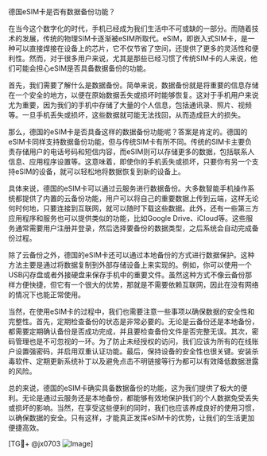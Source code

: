 德国eSIM卡是否有数据备份功能？

在当今这个数字化的时代，手机已经成为我们生活中不可或缺的一部分。而随着技术的发展，传统的物理SIM卡逐渐被eSIM所取代。eSIM，即嵌入式SIM卡，是一种可以直接焊接在设备上的芯片，它不仅节省了空间，还提供了更多的灵活性和便利性。然而，对于很多用户来说，尤其是那些已经习惯了传统SIM卡的人来说，他们可能会担心eSIM是否具备数据备份的功能。

首先，我们需要了解什么是数据备份。简单来说，数据备份就是将重要的信息存储在一个安全的地方，以便在原始数据丢失或损坏时能够恢复。这对于手机用户来说尤为重要，因为我们的手机中存储了大量的个人信息，包括通讯录、照片、视频等。一旦手机丢失或损坏，这些数据就可能无法找回，从而造成巨大的损失。

那么，德国的eSIM卡是否具备这样的数据备份功能呢？答案是肯定的。德国的eSIM卡同样支持数据备份功能，但与传统SIM卡有所不同。传统的SIM卡主要负责存储用户的电话号码和短信内容，而eSIM则可以存储更多的数据，包括联系人信息、应用程序设置等。这意味着，即使你的手机丢失或损坏，只要你有另一个支持eSIM的设备，就可以轻松地将数据恢复到新的设备上。

具体来说，德国的eSIM卡可以通过云服务进行数据备份。大多数智能手机操作系统都提供了内置的云备份功能，用户可以将自己的重要数据上传到云端，这样无论何时何地，只要连接到互联网，就可以随时下载这些数据。此外，还有一些第三方应用程序和服务也可以提供类似的功能，比如Google Drive、iCloud等。这些服务通常需要用户注册并登录，然后选择要备份的数据类型，之后系统会自动完成备份过程。

除了云备份之外，德国的eSIM卡还可以通过本地备份的方式进行数据保护。这种方法主要是通过将数据复制到外部存储设备上来实现的。例如，你可以使用一个USB闪存盘或者外接硬盘来保存手机中的重要文件。虽然这种方式不像云备份那样方便快捷，但它有一个很大的优势，那就是不需要依赖互联网，因此在没有网络的情况下也能正常使用。

当然，在使用eSIM卡的过程中，我们也需要注意一些事项以确保数据的安全性和完整性。首先，定期检查备份的状态是非常必要的。无论是云备份还是本地备份，都需要定期确认备份是否成功完成，并且要检查备份文件是否完整无误。其次，密码管理也是不可忽视的一环。为了防止未经授权的访问，我们应该为所有的在线账户设置强密码，并启用双重认证功能。最后，保持设备的安全性也很关键。安装杀毒软件、定期更新系统补丁以及避免点击不明链接等行为都可以有效降低数据泄露的风险。

总的来说，德国的eSIM卡确实具备数据备份的功能，这为我们提供了极大的便利。无论是通过云服务还是本地备份，都能够有效地保护我们的个人数据免受丢失或损坏的影响。当然，在享受这些便利的同时，我们也应该养成良好的使用习惯，以确保数据的安全。只有这样，才能真正发挥eSIM卡的优势，让我们的生活更加便捷高效。

[TG💪+ @jx0703 ![Image](https://github.com/user-attachments/assets/dbca1d08-cadb-493c-b0ec-ad6f7a83f270)]